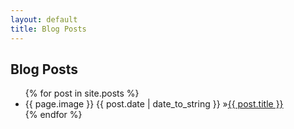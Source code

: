 ```yaml
---
layout: default
title: Blog Posts
---
```


<div id="home">
  <h2><i class="fas fa-pencil-alt"></i> Blog Posts</h2>
  <ul id="blog-posts" class="posts">
    {% for post in site.posts %}
      <li><span>{{ page.image }} {{ post.date | date_to_string }} &raquo;</span><a href="{{ post.url }}">{{ post.title }}</a> </li>
    {% endfor %}
  </ul>
</div>
